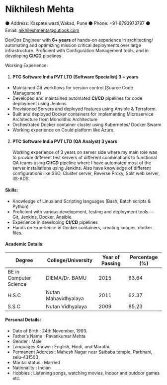 # Nikhilesh Mehta

⚫ Address: Kaspate wasti,Wakad, Pune ⚫ Phone: +91-8793973797 ⚫ Email: nikhileshmehta@outlook.com


DevOps Engineer with **6+ years** of hands-on experience in architecting/ automating and optimizing mission
critical deployments over large infrastructure. Proficient with Configuration Management tools, and in
developing **CI/CD** pipelines

 Working Experience:

1. #### PTC Software India PVT LTD (Software Specialist)   3 + years
* Maintained Git workflows for version control (Source Code Management)
* Developed and maintained automated **CI/CD** pipelines for code deployment using Jenkins
* Provisioned Servers and deployed features using Ansible & Terraform.
* Built and deployed Docker containers for implementing Microservice Architecture from
Monolithic Architecture
* Orchestrated Docker container cluster using Kubernetes/ Docker Swarm
* Working experience on Could platform like Azure.

2. #### PTC Software India PVT LTD (QA Analyst) 3 years
   Working experience of 3 years on server side where my main role was to provide different test servers of
different combinations to functional QA teams using **CI/CD** pipeline where I have automated most of the
server installations using Jenkins.
Also have knowledge of different configurations like SSO, Cluster server, Reverse Proxy, Split web server,
IIS-ADS.


#### Skills:
* Knowledge of Linux and Scripting languages (Bash, Batch scripts & Python)
* Proficient with various development, testing and deployment tools — Git, Jenkins,
Docker, Ansible.
* Experience in developing **CI/CD** pipelines
* Hands on Experience in Docker containers, creating images, docker files.

#### Academic Details:
| Degree                 	| College/University   	| Year of Passing 	| Percentage (%) 	|
|------------------------	|----------------------	|-----------------	|----------------	|
| BE in Computer Science 	| DIEMA/Dr. BAMU       	| 2015            	| 63.64          	|
| H.S.C                  	| Nutan Mahavidhyalaya 	| 2011            	| 62.37          	|
| S.S.C                  	| Nutan Vidhyalaya     	| 2009            	| 85.23          	|

#### Personal Details:
* Date of Birth : 24th November, 1993.
* Father’s Name : Pavankumar Mehta
* Gender : Male
* Languages Known : English, Hindi, and Marathi.
* Permanent Address : Mahesh Nagar near Saibaba temple, Parbhani, selu-431503
* Marital status : Married
* Nationality : Indian
* Hobbies : Listening songs, watching movies, Indoor and outdoor games etc.